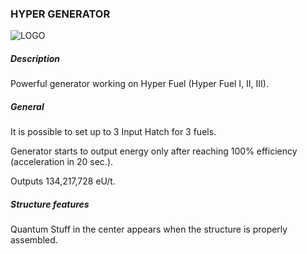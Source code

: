 ### HYPER GENERATOR

![LOGO](https://cdn.discordapp.com/attachments/916393114166525974/939742068278976522/NQ_HYPER.png)

##### Description

Powerful generator working on Hyper Fuel (Hyper Fuel I, II, III).

##### General

It is possible to set up to 3 Input Hatch for 3 fuels. 

Generator starts to output energy only after reaching 100% efficiency (acceleration in 20 sec.). 

Outputs 134,217,728 eU/t.

##### Structure features

Quantum Stuff in the center appears when the structure is properly assembled.
